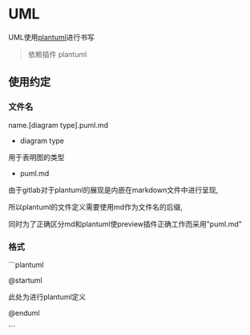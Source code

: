 # UML
UML使用[plantuml][]进行书写

[plantuml]: http://plantuml.com/
> 依赖插件 plantuml

## 使用约定
### 文件名
name.[diagram type].puml.md
* diagram type

用于表明图的类型

* puml.md

由于gitlab对于plantuml的展现是内嵌在markdown文件中进行呈现,

所以plantuml的文件定义需要使用md作为文件名的后缀,

同时为了正确区分md和plantuml使preview插件正确工作而采用"puml.md"

### 格式

\`\`\`plantuml

@startuml 

此处为进行plantuml定义

@enduml

\`\`\`

